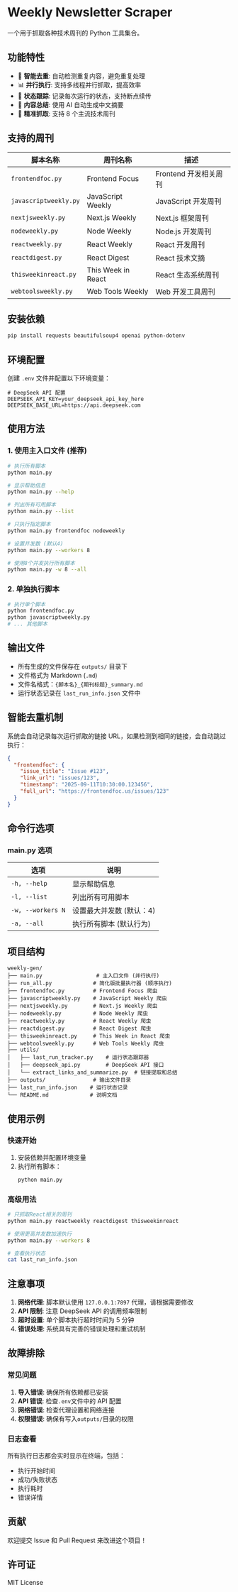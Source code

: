 # Weekly Newsletter Scraper

一个用于抓取各种技术周刊的 Python 工具集合。

## 功能特性

- 🚀 **智能去重**: 自动检测重复内容，避免重复处理
- 📊 **并行执行**: 支持多线程并行抓取，提高效率
- 🔄 **状态跟踪**: 记录每次运行的状态，支持断点续传
- 📝 **内容总结**: 使用 AI 自动生成中文摘要
- 🎯 **精准抓取**: 支持 8 个主流技术周刊

## 支持的周刊

| 脚本名称              | 周刊名称           | 描述                  |
| --------------------- | ------------------ | --------------------- |
| `frontendfoc.py`      | Frontend Focus     | Frontend 开发相关周刊 |
| `javascriptweekly.py` | JavaScript Weekly  | JavaScript 开发周刊   |
| `nextjsweekly.py`     | Next.js Weekly     | Next.js 框架周刊      |
| `nodeweekly.py`       | Node Weekly        | Node.js 开发周刊      |
| `reactweekly.py`      | React Weekly       | React 开发周刊        |
| `reactdigest.py`      | React Digest       | React 技术文摘        |
| `thisweekinreact.py`  | This Week in React | React 生态系统周刊    |
| `webtoolsweekly.py`   | Web Tools Weekly   | Web 开发工具周刊      |

## 安装依赖

```bash
pip install requests beautifulsoup4 openai python-dotenv
```

## 环境配置

创建 `.env` 文件并配置以下环境变量：

```env
# DeepSeek API 配置
DEEPSEEK_API_KEY=your_deepseek_api_key_here
DEEPSEEK_BASE_URL=https://api.deepseek.com
```

## 使用方法

### 1. 使用主入口文件 (推荐)

```bash
# 执行所有脚本
python main.py

# 显示帮助信息
python main.py --help

# 列出所有可用脚本
python main.py --list

# 只执行指定脚本
python main.py frontendfoc nodeweekly

# 设置并发数 (默认4)
python main.py --workers 8

# 使用8个并发执行所有脚本
python main.py -w 8 --all
```


### 2. 单独执行脚本

```bash
# 执行单个脚本
python frontendfoc.py
python javascriptweekly.py
# ... 其他脚本
```

## 输出文件

- 所有生成的文件保存在 `outputs/` 目录下
- 文件格式为 Markdown (`.md`)
- 文件名格式：`{脚本名}_{期刊标题}_summary.md`
- 运行状态记录在 `last_run_info.json` 文件中

## 智能去重机制

系统会自动记录每次运行抓取的链接 URL，如果检测到相同的链接，会自动跳过执行：

```json
{
  "frontendfoc": {
    "issue_title": "Issue #123",
    "link_url": "issues/123",
    "timestamp": "2025-09-11T10:30:00.123456",
    "full_url": "https://frontendfoc.us/issues/123"
  }
}
```

## 命令行选项

### main.py 选项

| 选项              | 说明                     |
| ----------------- | ------------------------ |
| `-h, --help`      | 显示帮助信息             |
| `-l, --list`      | 列出所有可用脚本         |
| `-w, --workers N` | 设置最大并发数 (默认：4) |
| `-a, --all`       | 执行所有脚本 (默认行为)  |

## 项目结构

```
weekly-gen/
├── main.py                 # 主入口文件 (并行执行)
├── run_all.py             # 简化版批量执行器 (顺序执行)
├── frontendfoc.py         # Frontend Focus 爬虫
├── javascriptweekly.py    # JavaScript Weekly 爬虫
├── nextjsweekly.py        # Next.js Weekly 爬虫
├── nodeweekly.py          # Node Weekly 爬虫
├── reactweekly.py         # React Weekly 爬虫
├── reactdigest.py         # React Digest 爬虫
├── thisweekinreact.py     # This Week in React 爬虫
├── webtoolsweekly.py      # Web Tools Weekly 爬虫
├── utils/
│   ├── last_run_tracker.py    # 运行状态跟踪器
│   ├── deepseek_api.py        # DeepSeek API 接口
│   └── extract_links_and_summarize.py  # 链接提取和总结
├── outputs/               # 输出文件目录
├── last_run_info.json    # 运行状态记录
└── README.md             # 说明文档
```

## 使用示例

### 快速开始

1. 安装依赖并配置环境变量
2. 执行所有脚本：
   ```bash
   python main.py
   ```

### 高级用法

```bash
# 只抓取React相关的周刊
python main.py reactweekly reactdigest thisweekinreact

# 使用更高并发数加速执行
python main.py --workers 8

# 查看执行状态
cat last_run_info.json
```

## 注意事项

1. **网络代理**: 脚本默认使用 `127.0.0.1:7897` 代理，请根据需要修改
2. **API 限制**: 注意 DeepSeek API 的调用频率限制
3. **超时设置**: 单个脚本执行超时时间为 5 分钟
4. **错误处理**: 系统具有完善的错误处理和重试机制

## 故障排除

### 常见问题

1. **导入错误**: 确保所有依赖都已安装
2. **API 错误**: 检查`.env`文件中的 API 配置
3. **网络错误**: 检查代理设置和网络连接
4. **权限错误**: 确保有写入`outputs/`目录的权限

### 日志查看

所有执行日志都会实时显示在终端，包括：
- 执行开始时间
- 成功/失败状态
- 执行耗时
- 错误详情

## 贡献

欢迎提交 Issue 和 Pull Request 来改进这个项目！

## 许可证

MIT License
